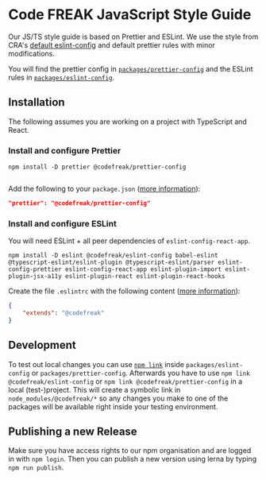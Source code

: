 # Code FREAK JavaScript Style Guide

Our JS/TS style guide is based on Prettier and ESLint.
We use the style from CRA's [default eslint-config](https://github.com/facebook/create-react-app/tree/master/packages/eslint-config-react-app) and default prettier rules with minor modifications.

You will find the prettier config in [`packages/prettier-config`](./packages/prettier-config) and the ESLint rules in [`packages/eslint-config`](packages/eslint-config).

## Installation
The following assumes you are working on a project with TypeScript and React.

### Install and configure Prettier
```shell
npm install -D prettier @codefreak/prettier-config
    
```

Add the following to your `package.json` ([more information](https://prettier.io/docs/en/configuration.html#sharing-configurations)):

```json
"prettier": "@codefreak/prettier-config"
```

### Install and configure ESLint
You will need ESLint + all peer dependencies of `eslint-config-react-app`.
```shell
npm install -D eslint @codefreak/eslint-config babel-eslint @typescript-eslint/eslint-plugin @typescript-eslint/parser eslint-config-prettier eslint-config-react-app eslint-plugin-import eslint-plugin-jsx-a11y eslint-plugin-react eslint-plugin-react-hooks
```

Create the file `.eslintrc` with the following content ([more information](https://eslint.org/docs/developer-guide/shareable-configs)):
```json
{
    "extends": "@codefreak"
}
```

## Development
To test out local changes you can use [`npm link`](https://docs.npmjs.com/cli/v7/commands/npm-link) inside `packages/eslint-config` or `packages/prettier-config`.
Afterwards you have to use `npm link @codefreak/eslint-config` or `npm link @codefreak/prettier-config` in a local (test-)project.
This will create a symbolic link in `node_modules/@codefreak/*` so any changes you make to one of the packages will be available right inside your testing environment.

## Publishing a new Release
Make sure you have access rights to our npm organisation and are logged in with `npm login`.
Then you can publish a new version using lerna by typing `npm run publish`.

